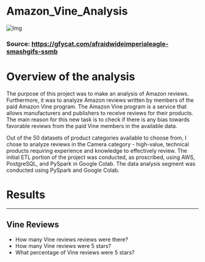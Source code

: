 # Amazon_Vine_Analysis
![Img](https://github.com/Edgarhv/Amazon_Vine_Analysis/blob/0e96d532a3d57c200b5f83c74ad61491d4678323/AfraidWideImperialeagle-mobile.gif)
### Source: https://gfycat.com/afraidwideimperialeagle-smashgifs-ssmb
# Overview of the analysis

The purpose of this project was to make an analysis of Amazon reviews. Furthermore, it was to analyze Amazon reviews written by members of the paid Amazon Vine program. The Amazon Vine program is a service that allows manufacturers and publishers to receive reviews for their products. The main reason for this new task is to check if there is any bias towards favorable reviews from the paid Vine members in the available data.

Out of the 50 datasets of product categories available to choose from, I chose to analyze reviews in the Camera category - high-value, technical products requiring experience and knowledge to effectively review. The initial ETL portion of the project was conducted, as proscribed, using AWS, PostgreSQL, and PySpark in Google Colab. The data analysis segment was conducted using PySpark and Google Colab.

# Results
-------------------------

## Vine Reviews

* How many Vine reviews reviews were there?
* How many Vine reviews were 5 stars? 
* What percentage of Vine reviews were 5 stars? 
